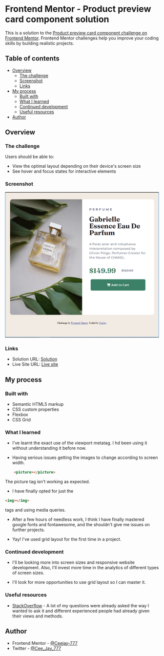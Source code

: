 # Frontend Mentor - Product preview card component solution

This is a solution to the [Product preview card component challenge on Frontend Mentor](https://www.frontendmentor.io/challenges/product-preview-card-component-GO7UmttRfa). Frontend Mentor challenges help you improve your coding skills by building realistic projects. 

## Table of contents

- [Overview](#overview)
  - [The challenge](#the-challenge)
  - [Screenshot](#screenshot)
  - [Links](#links)
- [My process](#my-process)
  - [Built with](#built-with)
  - [What I learned](#what-i-learned)
  - [Continued development](#continued-development)
  - [Useful resources](#useful-resources)
- [Author](#author)

## Overview

### The challenge

Users should be able to:

- View the optimal layout depending on their device's screen size
- See hover and focus states for interactive elements

### Screenshot

![](./product_card.jpg)

### Links
- Solution URL: [Solution](https://github.com/Ceejay-777/Product-preview-card-component-1)
- Live Site URL: [Live site](https://ceejay-777.githib.io/Product-preview-card-component-1)

## My process

### Built with

- Semantic HTML5 markup
- CSS custom properties
- Flexbox
- CSS Grid


### What I learned

- I've learnt the exact use of the viewport metatag. I hd been using it without understanding it before now.

- Having serious issues getting the images to change according to screen width. 
```html
	<picture></picture>
```
  The picture tag isn't working as expected.

- I have finally opted for just the 
```html 
<img></img> 
``` 
tags and using media queries.

- After a few hours of needless work, I think I have finally mastered google fonts and fontawesome, and the shouldn't give me issues on further projects.

- Yay! I've used grid layout for the first time in a project.

### Continued development

- I'll be looking more into screen sizes and responsive website development. Also, I'll invest more time in the analytics of different types of screen sizes.

- I'll look for more opportunities to use grid layout so I can master it.

### Useful resources

- [StackOverflow](https://stackoverflow.com) - A lot of my questions were already asked the way I wanted to ask it and different experienced people had already given their views and methods.

## Author

- Frontend Mentor - [@Ceejay-777](https://www.frontendmentor.io/profile/Ceejay-777)
- Twitter - [@Cee_Jay_777](https://www.twitter.com/Cee_Jay_777)


